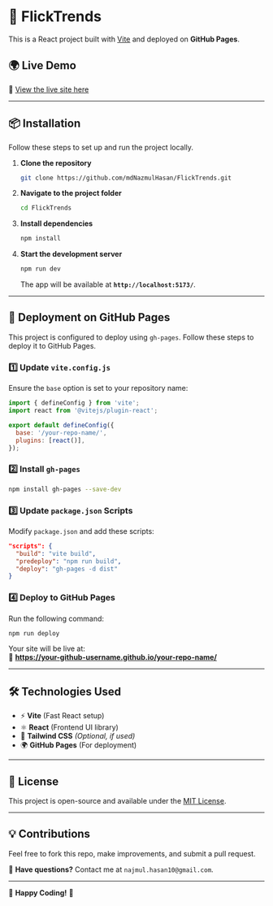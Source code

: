 # 🚀 FlickTrends

This is a React project built with [Vite](https://vitejs.dev/) and deployed on **GitHub Pages**.

## 🌍 Live Demo
🔗 [View the live site here](https://mdnazmulhasan.github.io/FlickTrends/)

---

## 📦 Installation

Follow these steps to set up and run the project locally.

1. **Clone the repository**  
   ```bash
   git clone https://github.com/mdNazmulHasan/FlickTrends.git
   ```

2. **Navigate to the project folder**  
   ```bash
   cd FlickTrends
   ```

3. **Install dependencies**  
   ```bash
   npm install
   ```

4. **Start the development server**  
   ```bash
   npm run dev
   ```
   The app will be available at **`http://localhost:5173/`**.

---

## 🚀 Deployment on GitHub Pages

This project is configured to deploy using `gh-pages`. Follow these steps to deploy it to GitHub Pages.

### **1️⃣ Update `vite.config.js`**
Ensure the `base` option is set to your repository name:
```js
import { defineConfig } from 'vite';
import react from '@vitejs/plugin-react';

export default defineConfig({
  base: '/your-repo-name/',
  plugins: [react()],
});
```

### **2️⃣ Install `gh-pages`**
```bash
npm install gh-pages --save-dev
```

### **3️⃣ Update `package.json` Scripts**
Modify `package.json` and add these scripts:
```json
"scripts": {
  "build": "vite build",
  "predeploy": "npm run build",
  "deploy": "gh-pages -d dist"
}
```

### **4️⃣ Deploy to GitHub Pages**
Run the following command:
```bash
npm run deploy
```

Your site will be live at:  
🔗 **https://your-github-username.github.io/your-repo-name/**  

---

## 🛠️ Technologies Used
- ⚡ **Vite** (Fast React setup)
- ⚛️ **React** (Frontend UI library)
- 🎨 **Tailwind CSS** *(Optional, if used)*
- 🌍 **GitHub Pages** (For deployment)

---

## 📝 License
This project is open-source and available under the [MIT License](LICENSE).

---

## 💡 Contributions
Feel free to fork this repo, make improvements, and submit a pull request.  

📩 **Have questions?** Contact me at `najmul.hasan10@gmail.com`.  

---

🎉 **Happy Coding!** 🚀


